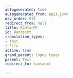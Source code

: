 ```yaml
---
autogenerated: true
autogenerated_from: apis.json
nav_order: 935
redirect_from: null
title: KantanMT
id: kantanmt
translation_types:
- Text
- File
active: true
grand_parent: Input types
parent: Text
redirect_to: kantanmt

---
```


